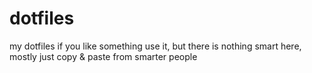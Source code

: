 # dotfiles

my dotfiles if you like something use it, but there is nothing smart here, mostly just 
copy & paste from smarter people